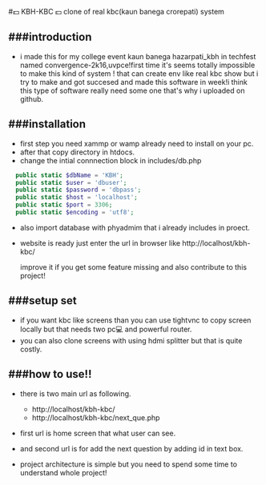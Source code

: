 #:dollar: KBH-KBC :dollar:
clone of real kbc(kaun banega crorepati) system

###introduction
---------------
- i made this for my college event kaun banega hazarpati_kbh in techfest named convergence-2k16,uvpce!first time it's seems totally impossible to make this kind of system !
  that can create env like real kbc show but i try to make and got succesed and made this software in week!i think this type of software really need some one that's why i uploaded on github.

###installation
---------------
- first step you need xammp or wamp already need to install on your pc.
- after that copy directory in htdocs.
- change the intial connnection block in includes/db.php
```php
  public static $dbName = 'KBH';
  public static $user = 'dbuser';
  public static $password = 'dbpass';
  public static $host = 'localhost';
  public static $port = 3306;
  public static $encoding = 'utf8';
```
- also import database with phyadmim that i already includes in proect.
- website is ready just enter the url in browser like http://localhost/kbh-kbc/

   improve it if you get some feature missing and also contribute to this project!

###setup set
-----------
- if you want kbc like screens than you can use tightvnc to copy screen locally but that needs two pc:computer: and powerful router.
- you can also clone screens with using hdmi splitter but that is quite costly.

###how to use!!
---------------
- there is two main url as following.
  - http://localhost/kbh-kbc/
  - http://localhost/kbh-kbc/next_que.php
- first url is home screen that what user can see.
- and second url is for add the next question by adding id in text box.

- project architecture is simple but you need to spend some time to understand whole project!
